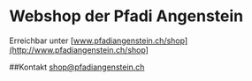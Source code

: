 # Webshop der Pfadi Angenstein
Erreichbar unter [www.pfadiangenstein.ch/shop](http://www.pfadiangenstein.ch/shop]

##Kontakt
[shop@pfadiangenstein.ch](mailto:shop@pfadiangenstein.ch)
